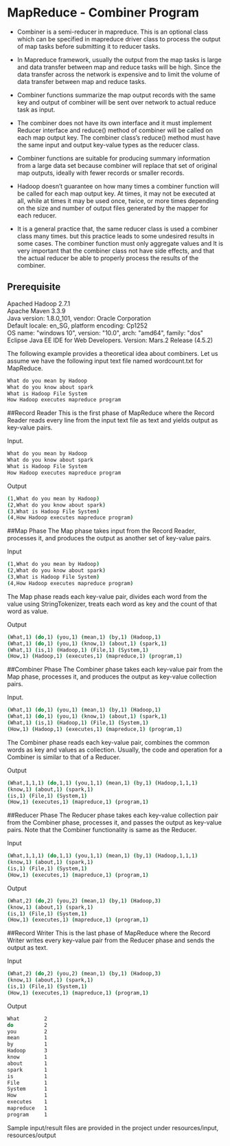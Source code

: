 # MapReduce - Combiner Program

* Combiner is a semi-reducer in mapreduce. This is an optional class which can be specified in mapreduce driver class to process the output of map tasks before submitting it to reducer tasks.

* In Mapreduce framework, usually the output from the map tasks is large and data transfer between map and reduce tasks will be high. Since the data transfer across the network is expensive and to limit the volume of data transfer between map and reduce tasks.

* Combiner functions summarize the map output records with the same key and output of combiner will be sent over network to actual reduce task as input.

* The combiner does not have its own interface and it must implement Reducer interface and reduce() method of combiner will be called on each map output key. The combiner class’s reduce() method must have the same input and output key-value types as the reducer class.

* Combiner functions are suitable for producing summary information from a large data set because combiner will replace that set of original map outputs, ideally with fewer records or smaller records.

* Hadoop doesn’t guarantee on how many times a combiner function will be called for each map output key. At times, it may not be executed at all, while at times it may be used once, twice, or more times depending on the size and number of output files generated by the mapper for each reducer.
 
* It is a general practice that, the same reducer class is used a combiner class many times. but this practice leads to some undesired results in some cases. The combiner function must only aggregate values and It is very important that the combiner class not have side effects, and that the actual reducer be able to properly process the results of the combiner.

## Prerequisite
Apached Hadoop 2.7.1  
Apache Maven 3.3.9  
Java version: 1.8.0_101, vendor: Oracle Corporation  
Default locale: en_SG, platform encoding: Cp1252  
OS name: "windows 10", version: "10.0", arch: "amd64", family: "dos"  
Eclipse Java EE IDE for Web Developers. Version: Mars.2 Release (4.5.2)  

The following example provides a theoretical idea about combiners. Let us assume we have the following input text file named wordcount.txt for MapReduce.
```bash
What do you mean by Hadoop
What do you know about spark
What is Hadoop File System
How Hadoop executes mapreduce program
```

##Record Reader
This is the first phase of MapReduce where the Record Reader reads every line from the input text file as text and yields output as key-value pairs.

Input.
```bash
What do you mean by Hadoop
What do you know about spark
What is Hadoop File System
How Hadoop executes mapreduce program
```
Output
```bash
(1,What do you mean by Hadoop)
(2,What do you know about spark)
(3,What is Hadoop File System)
(4,How Hadoop executes mapreduce program)
```
##Map Phase
The Map phase takes input from the Record Reader, processes it, and produces the output as another set of key-value pairs.

Input
```bash
(1,What do you mean by Hadoop)
(2,What do you know about spark)
(3,What is Hadoop File System)
(4,How Hadoop executes mapreduce program)
```
The Map phase reads each key-value pair, divides each word from the value using StringTokenizer, treats each word as key and the count of that word as value.

Output
```bash
(What,1) (do,1) (you,1) (mean,1) (by,1) (Hadoop,1)
(What,1) (do,1) (you,1) (know,1) (about,1) (spark,1)
(What,1) (is,1) (Hadoop,1) (File,1) (System,1)
(How,1) (Hadoop,1) (executes,1) (mapreduce,1) (program,1)
```

##Combiner Phase
The Combiner phase takes each key-value pair from the Map phase, processes it, and produces the output as key-value collection pairs.

Input.  
```bash
(What,1) (do,1) (you,1) (mean,1) (by,1) (Hadoop,1)
(What,1) (do,1) (you,1) (know,1) (about,1) (spark,1)
(What,1) (is,1) (Hadoop,1) (File,1) (System,1)
(How,1) (Hadoop,1) (executes,1) (mapreduce,1) (program,1)
```
The Combiner phase reads each key-value pair, combines the common words as key and values as collection. Usually, the code and operation for a Combiner is similar to that of a Reducer.

Output
```bash
(What,1,1,1) (do,1,1) (you,1,1) (mean,1) (by,1) (Hadoop,1,1,1)
(know,1) (about,1) (spark,1) 
(is,1) (File,1) (System,1)
(How,1) (executes,1) (mapreduce,1) (program,1)
```
##Reducer Phase
The Reducer phase takes each key-value collection pair from the Combiner phase, processes it, and passes the output as key-value pairs. Note that the Combiner functionality is same as the Reducer.

Input
```bash
(What,1,1,1) (do,1,1) (you,1,1) (mean,1) (by,1) (Hadoop,1,1,1)
(know,1) (about,1) (spark,1) 
(is,1) (File,1) (System,1)
(How,1) (executes,1) (mapreduce,1) (program,1)
```

Output
```bash
(What,2) (do,2) (you,2) (mean,1) (by,1) (Hadoop,3)
(know,1) (about,1) (spark,1) 
(is,1) (File,1) (System,1)
(How,1) (executes,1) (mapreduce,1) (program,1)
```
##Record Writer
This is the last phase of MapReduce where the Record Writer writes every key-value pair from the Reducer phase and sends the output as text.

Input 
```bash
(What,2) (do,2) (you,2) (mean,1) (by,1) (Hadoop,3)
(know,1) (about,1) (spark,1) 
(is,1) (File,1) (System,1)
(How,1) (executes,1) (mapreduce,1) (program,1)
```
 
Output
```bash
What		2 
do			2 
you 		2 
mean		1 
by			1 
Hadoop 		3
know 		1 
about		1 
spark		1 
is			1 
File		1 
System		1
How			1 
executes	1 
mapreduce	1 
program 	1
```

Sample input/result files are provided in the project under resources/input, resources/output
